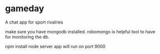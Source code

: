 # gameday
A chat app for sport rivalries

make sure you have mongodb installed. 
robomongo is helpful tool to have for monitoring the db.

npm install
node server
app will run on port 9000
